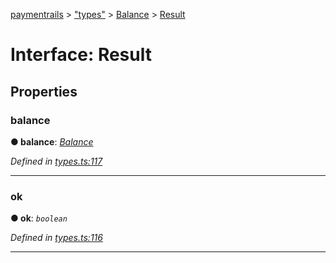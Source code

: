 [paymentrails](../README.md) > ["types"](../modules/_types_.md) > [Balance](../modules/_types_.balance.md) > [Result](../interfaces/_types_.balance.result.md)



# Interface: Result


## Properties
<a id="balance"></a>

###  balance

**●  balance**:  *[Balance](_types_.balance.balance.md)* 

*Defined in [types.ts:117](https://github.com/PaymentRails/javascript-sdk/blob/e46ce8e/lib/types.ts#L117)*





___

<a id="ok"></a>

###  ok

**●  ok**:  *`boolean`* 

*Defined in [types.ts:116](https://github.com/PaymentRails/javascript-sdk/blob/e46ce8e/lib/types.ts#L116)*





___


